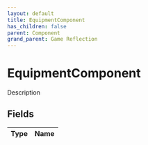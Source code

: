 ```yaml
---
layout: default
title: EquipmentComponent
has_children: false
parent: Component
grand_parent: Game Reflection
---
```

# EquipmentComponent
Description 

## Fields

| Type | Name |
|:-------------|:--------------|

